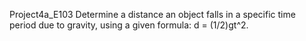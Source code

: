 Project4a_E103
Determine a distance an object falls in a specific time period due to gravity, using a given formula: d = (1/2)gt^2.
